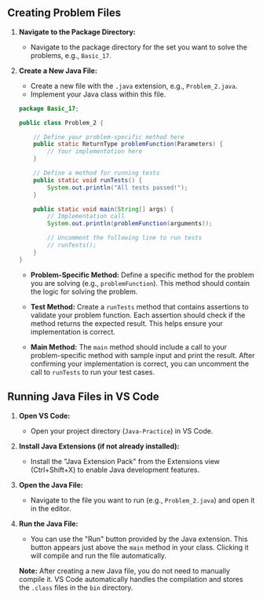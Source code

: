 ## Creating Problem Files

1. **Navigate to the Package Directory:**

   - Navigate to the package directory for the set you want to solve the problems, e.g., `Basic_17`.

2. **Create a New Java File:**

   - Create a new file with the `.java` extension, e.g., `Problem_2.java`.
   - Implement your Java class within this file.

   ```java
   package Basic_17;

   public class Problem_2 {

       // Define your problem-specific method here
       public static ReturnType problemFunction(Parameters) {
           // Your implementation here
       }

       // Define a method for running tests
       public static void runTests() {
           System.out.println("All tests passed!");
       }

       public static void main(String[] args) {
           // Implementation call
           System.out.println(problemFunction(arguments));

           // Uncomment the following line to run tests
           // runTests();
       }
   }
   ```

   - **Problem-Specific Method:** Define a specific method for the problem you are solving (e.g., `problemFunction`). This method should contain the logic for solving the problem.

   - **Test Method:** Create a `runTests` method that contains assertions to validate your problem function. Each assertion should check if the method returns the expected result. This helps ensure your implementation is correct.

   - **Main Method:** The `main` method should include a call to your problem-specific method with sample input and print the result. After confirming your implementation is correct, you can uncomment the call to `runTests` to run your test cases.

## Running Java Files in VS Code

1. **Open VS Code:**

   - Open your project directory (`Java-Practice`) in VS Code.

2. **Install Java Extensions (if not already installed):**

   - Install the "Java Extension Pack" from the Extensions view (Ctrl+Shift+X) to enable Java development features.

3. **Open the Java File:**

   - Navigate to the file you want to run (e.g., `Problem_2.java`) and open it in the editor.

4. **Run the Java File:**

   - You can use the "Run" button provided by the Java extension. This button appears just above the `main` method in your class. Clicking it will compile and run the file automatically.

   **Note:** After creating a new Java file, you do not need to manually compile it. VS Code automatically handles the compilation and stores the `.class` files in the `bin` directory.
